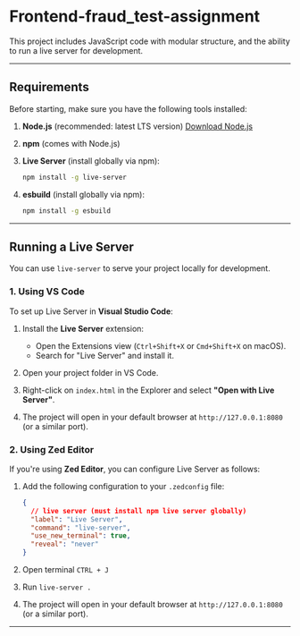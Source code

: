 # Frontend-fraud_test-assignment

This project includes JavaScript code with modular structure, and the ability to run a live server for development.

---

## Requirements

Before starting, make sure you have the following tools installed:

1. **Node.js** (recommended: latest LTS version)
   [Download Node.js](https://nodejs.org/)

2. **npm** (comes with Node.js)

3. **Live Server** (install globally via npm):

   ```bash
   npm install -g live-server
   ```

4. **esbuild** (install globally via npm):
   ```bash
   npm install -g esbuild
   ```

---

## Running a Live Server

You can use `live-server` to serve your project locally for development.

### 1. **Using VS Code**

To set up Live Server in **Visual Studio Code**:

1. Install the **Live Server** extension:
   - Open the Extensions view (`Ctrl+Shift+X` or `Cmd+Shift+X` on macOS).
   - Search for "Live Server" and install it.

2. Open your project folder in VS Code.

3. Right-click on `index.html` in the Explorer and select **"Open with Live Server"**.

4. The project will open in your default browser at `http://127.0.0.1:8080` (or a similar port).

### 2. **Using Zed Editor**

If you're using **Zed Editor**, you can configure Live Server as follows:

1. Add the following configuration to your `.zedconfig` file:

   ```json
   {
     // live server (must install npm live server globally)
     "label": "Live Server",
     "command": "live-server",
     "use_new_terminal": true,
     "reveal": "never"
   }
   ```

2. Open terminal `CTRL + J`

3. Run `live-server .`

4. The project will open in your default browser at `http://127.0.0.1:8080` (or a similar port).

---
